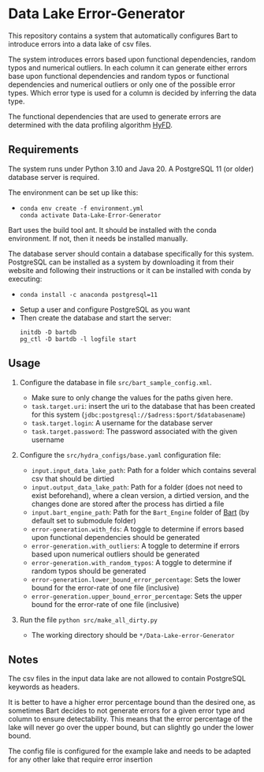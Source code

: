 # Data Lake Error-Generator
This repository contains a system that automatically configures Bart to introduce errors into a data lake of csv files.

The system introduces errors based upon functional dependencies, random typos and numerical outliers. In each column it
can generate either errors base upon functional dependencies and random typos or functional dependencies and 
numerical outliers or only one of the possible error types. Which error type is used for a column is decided by 
inferring the data type. 

The functional dependencies that are used to generate errors are determined with the data
profiling algorithm [HyFD](https://dl.acm.org/doi/10.1145/2882903.2915203).

## Requirements
The system runs under Python 3.10 and Java 20. A PostgreSQL 11 (or older) database server is required.

The environment can be set up like this:
- ```shell
  conda env create -f environment.yml
  conda activate Data-Lake-Error-Generator

Bart uses the build tool ant. It should be installed with the conda environment. If not, then it needs be installed manually.

The database server should contain a database specifically for this system.
PostgreSQL can be installed as a system by downloading it from their website and following their instructions or
it can be installed with conda by executing:

- ```shell
  conda install -c anaconda postgresql=11
- Setup a user and configure PostgreSQL as you want
- Then create the database and start the server:
   ```shell
   initdb -D bartdb
   pg_ctl -D bartdb -l logfile start

## Usage
1. Configure the database in file ``src/bart_sample_config.xml``.
   - Make sure to only change the values for the paths given here.
   - ``task.target.uri``: insert the uri to the database that has been created for this system
   (``jdbc:postgresql://$adress:$port/$databasename``) 
   - ``task.target.login``: A username for the database server
   - ``task.target.password``: The password associated with the given username

2. Configure the ``src/hydra_configs/base.yaml`` configuration file:
   - ``input.input_data_lake_path``: Path for a folder which contains several csv that should be dirtied
   - ``input.output_data_lake_path``: Path for a folder (does not need to exist beforehand), where a clean version, 
   a dirtied version, and the changes done are stored after the process has dirtied a file
   - ``input.bart_engine_path``: Path for the ``Bart_Engine`` folder of [Bart](https://github.com/dbunibas/BART) (by default set to submodule folder)
   - ``error-generation.with_fds``: A toggle to determine if errors based upon functional dependencies should be generated
   - ``error-generation.with_outliers``: A toggle to determine if errors based upon numerical outliers should be generated
   - ``error-generation.with_random_typos``: A toggle to determine if random typos should be generated
   - ``error-generation.lower_bound_error_percentage``: Sets the lower bound for the error-rate of one file (inclusive)
   - ``error-generation.upper_bound_error_percentage``: Sets the upper bound for the error-rate of one file (inclusive)

3. Run the file ``python src/make_all_dirty.py``
   - The working directory should be ``*/Data-Lake-error-Generator``

## Notes
The csv files in the input data lake are not allowed to contain PostgreSQL keywords as headers.

It is better to have a higher error percentage bound than the desired one, as sometimes Bart decides to not generate
errors for a given error type and column to ensure detectability. This means that the error percentage of the lake will
never go over the upper bound, but can slightly go under the lower bound.

The config file is configured for the example lake and needs to be adapted for any other lake that require error 
insertion